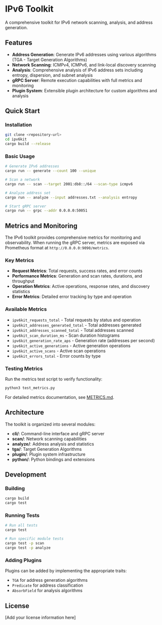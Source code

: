 # IPv6 Toolkit

A comprehensive toolkit for IPv6 network scanning, analysis, and address generation.

## Features

- **Address Generation**: Generate IPv6 addresses using various algorithms (TGA - Target Generation Algorithms)
- **Network Scanning**: ICMPv4, ICMPv6, and link-local discovery scanning
- **Analysis**: Comprehensive analysis of IPv6 address sets including entropy, dispersion, and subnet analysis
- **gRPC Server**: Remote execution capabilities with full metrics and monitoring
- **Plugin System**: Extensible plugin architecture for custom algorithms and analysis

## Quick Start

### Installation

```bash
git clone <repository-url>
cd ipv6kit
cargo build --release
```

### Basic Usage

```bash
# Generate IPv6 addresses
cargo run -- generate --count 100 --unique

# Scan a network
cargo run -- scan --target 2001:db8::/64 --scan-type icmpv6

# Analyze address set
cargo run -- analyze --input addresses.txt --analysis entropy

# Start gRPC server
cargo run -- grpc --addr 0.0.0.0:50051
```

## Metrics and Monitoring

The IPv6 toolkit provides comprehensive metrics for monitoring and observability. When running the gRPC server, metrics are exposed via Prometheus format at `http://0.0.0.0:9090/metrics`.

### Key Metrics

- **Request Metrics**: Total requests, success rates, and error counts
- **Performance Metrics**: Generation and scan rates, durations, and throughput
- **Operation Metrics**: Active operations, response rates, and discovery statistics
- **Error Metrics**: Detailed error tracking by type and operation

### Available Metrics

- `ipv6kit_requests_total` - Total requests by status and operation
- `ipv6kit_addresses_generated_total` - Total addresses generated
- `ipv6kit_addresses_scanned_total` - Total addresses scanned
- `ipv6kit_scan_duration_ms` - Scan duration histograms
- `ipv6kit_generation_rate_aps` - Generation rate (addresses per second)
- `ipv6kit_active_generations` - Active generation operations
- `ipv6kit_active_scans` - Active scan operations
- `ipv6kit_errors_total` - Error counts by type

### Testing Metrics

Run the metrics test script to verify functionality:

```bash
python3 test_metrics.py
```

For detailed metrics documentation, see [METRICS.md](METRICS.md).

## Architecture

The toolkit is organized into several modules:

- **cli/**: Command-line interface and gRPC server
- **scan/**: Network scanning capabilities
- **analyze/**: Address analysis and statistics
- **tga/**: Target Generation Algorithms
- **plugin/**: Plugin system infrastructure
- **python/**: Python bindings and extensions

## Development

### Building

```bash
cargo build
cargo test
```

### Running Tests

```bash
# Run all tests
cargo test

# Run specific module tests
cargo test -p scan
cargo test -p analyze
```

### Adding Plugins

Plugins can be added by implementing the appropriate traits:

- `TGA` for address generation algorithms
- `Predicate` for address classification
- `AbsorbField` for analysis algorithms

## License

[Add your license information here] 